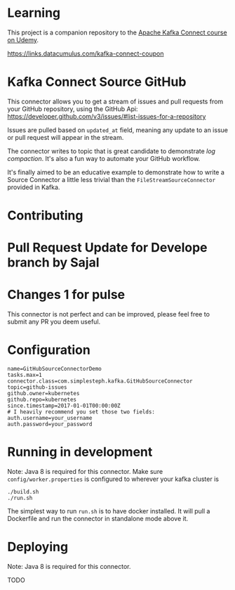 # Learning

This project is a companion repository to the [Apache Kafka Connect course on Udemy](https://links.datacumulus.com/kafka-connect-coupon). 

https://links.datacumulus.com/kafka-connect-coupon

# Kafka Connect Source GitHub

This connector allows you to get a stream of issues and pull requests from your GitHub repository, using the GitHub Api: https://developer.github.com/v3/issues/#list-issues-for-a-repository

Issues are pulled based on `updated_at` field, meaning any update to an issue or pull request will appear in the stream. 

The connector writes to topic that is great candidate to demonstrate *log compaction*. It's also a fun way to automate your GitHub workflow. 

It's finally aimed to be an educative example to demonstrate how to write a Source Connector a little less trivial than the `FileStreamSourceConnector` provided in Kafka.

# Contributing
# Pull Request Update for Develope branch by Sajal
# Changes 1 for pulse

This connector is not perfect and can be improved, please feel free to submit any PR you deem useful. 

# Configuration

```
name=GitHubSourceConnectorDemo
tasks.max=1
connector.class=com.simplesteph.kafka.GitHubSourceConnector
topic=github-issues
github.owner=kubernetes
github.repo=kubernetes
since.timestamp=2017-01-01T00:00:00Z
# I heavily recommend you set those two fields:
auth.username=your_username
auth.password=your_password
```

# Running in development

Note: Java 8 is required for this connector. 
Make sure `config/worker.properties` is configured to wherever your kafka cluster is

```
./build.sh
./run.sh 
```

The simplest way to run `run.sh` is to have docker installed. It will pull a Dockerfile and run the connector in standalone mode above it. 

# Deploying

Note: Java 8 is required for this connector. 

TODO
